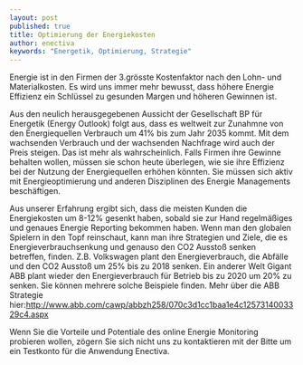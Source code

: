 ```yaml
---
layout: post
published: true
title: Optimierung der Energiekosten
author: enectiva
keywords: "Energetik, Optimierung, Strategie"
---
```


Energie ist in den Firmen der 3.grösste Kostenfaktor nach den Lohn- und Materialkosten. Es wird uns immer mehr bewusst, dass höhere Energie Effizienz ein Schlüssel zu gesunden Margen und höheren Gewinnen ist.

Aus den neulich herausgegebenen Aussicht der Gesellschaft BP für Energetik (Energy Outlook) folgt aus, dass es weltweit zur Zunahmne von den Energiequellen Verbrauch um 41% bis zum Jahr 2035 kommt. Mit dem wachsenden Verbrauch und der wachsenden Nachfrage wird auch der Preis steigen. Das ist mehr als wahrscheinlich. Falls Firmen ihre Gewinne behalten wollen, müssen sie schon heute überlegen, wie sie ihre Effizienz bei der Nutzung der Energiequellen erhöhen könnten. Sie müssen sich aktiv mit Energieoptimierung und anderen Disziplinen des Energie Managements beschäftigen. 

Aus unserer Erfahrung ergibt sich, dass die meisten Kunden die Energiekosten um 8-12% gesenkt haben, sobald sie zur Hand regelmäßiges und genaues Energie Reporting bekommen haben. Wenn man den globalen Spielern in den Topf reinschaut, kann man ihre Strategien und Ziele, die es Energieverbrauchsenkung und genauso den CO2 Ausstoß senken betreffen, finden. Z.B. Volkswagen plant den Energieverbrauch, die Abfälle und den CO2 Ausstoß um 25% bis zu 2018 senken. Ein anderer Welt Gigant ABB plant wieder den Energieverbrauch für Betrieb bis zu 2020 um 20% zu senken. Sie können mehrere solche Beispiele finden. Mehr über die ABB Strategie hier:http://www.abb.com/cawp/abbzh258/070c3d1cc1baa1e4c1257314003329c4.aspx

Wenn Sie die Vorteile und Potentiale des online Energie Monitoring probieren wollen, zögern Sie sich nicht uns zu kontaktieren mit der Bitte um ein Testkonto für die Anwendung Enectiva.
